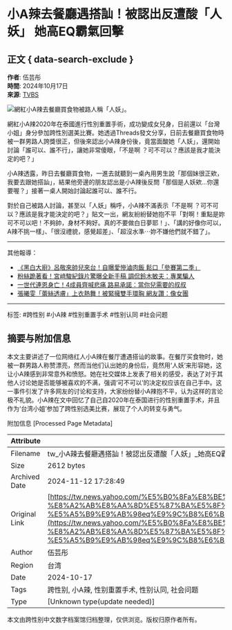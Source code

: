 # 小A辣去餐廳遇搭訕！被認出反遭酸「人妖」 她高EQ霸氣回擊

## 正文 { data-search-exclude }


**作者**: 伍芸彤  
**時間**: 2024年10月17日  
**來源**: [TVBS](https://news.tvbs.com.tw/entertainment/2655252?utm_source=Yahoo&utm_medium=Yahoo_news&utm_campaign=newsid_2655293)

![網紅小A辣去餐廳買食物被路人稱「人妖」。](https://s.yimg.com/ny/api/res/1.2/R9ilnAPNF2SHmFIoHLRrdA--/YXBwaWQ9aGlnaGxhbmRlcjt3PTk2MDtoPTU0MDtjZj13ZWJw/https://media.zenfs.com/zh-tw/news_tvbs_com_tw_938/57da4ac63258c16713eebb32515acfe9)

網紅小A辣2020年在泰國進行性別重置手術，成功變成女兒身，日前還以「台灣小姐」身分參加跨性別選美比賽。她透過Threads發文分享，日前去餐廳買食物時被一群男路人誇獎很正，但後來認出小A辣身份後，竟當面酸她「人妖」，還開始討論「誰可以、誰不行」，讓她非常傻眼，「不是啊 ？可不可以？應該是我才能決定的吧？」

小A辣透露，昨日去餐廳買食物，一進去就聽到一桌內用男生說「那個妹很正欸，我要去跟她搭訕」，結果他旁邊的朋友認出是小A辣後反問「那個是人妖欸...你還要喔？」接著一桌人開始討論起誰可以、誰不行。

對於自己被路人討論，甚至以「人妖」稱呼，小A辣不滿表示「不是啊 ？可不可以？應該是我才能決定的吧？」貼文一出，網友紛紛替她抱不平「對啊！重點是妳可不可以吧！不夠帥，身材不夠好。真的不要做白日夢耶！」、「講的好像你可以，A辣不挑一樣」、「很沒禮貌，感覺超差」、「超沒水準⋯妳不嫌他們就不錯了」。

--- 

其他報導：

- [《黑白大廚》呂敬來帥兒來台！自曝愛慘滷肉飯 鬆口「參賽第二季」](https://news.tvbs.com.tw/entertainment/2655252?utm_source=Yahoo&utm_medium=Yahoo_news&utm_campaign=newsid_2655293)
- [粉絲跪著看！宮﨑駿紀錄片驚曝全新手稿 調侃鈴木敏夫：專業騙人](https://news.tvbs.com.tw/entertainment/2655125?utm_source=Yahoo&utm_medium=Yahoo_news&utm_campaign=newsid_2655293)
- [一世代連恩身亡！4成員齊喊悲痛 路易承諾：當你兒需要的叔叔](https://news.tvbs.com.tw/entertainment/2655221?utm_source=Yahoo&utm_medium=Yahoo_news&utm_campaign=newsid_2655293)
- [張曦雯「蕾絲透膚」上衣熱舞！被緊擁雙手環胸 網友讚：像女團](https://news.tvbs.com.tw/entertainment/2655220?utm_source=Yahoo&utm_medium=Yahoo_news&utm_campaign=newsid_2655293)

--- 

标签: #跨性别 #小A辣 #性别重置手术 #性别认同 #社会问题

## 摘要与附加信息

<!-- tcd_abstract -->
本文主要讲述了一位网络红人小A辣在餐厅遭遇搭讪的故事。在餐厅买食物时，她被一群男路人称赞漂亮，然而当他们认出她的身份后，竟然用‘人妖’来形容她，这让小A辣感到非常意外和愤怒。她在社交媒体上发表了相关的感受，表达了对于其他人讨论她是否能够被喜欢的不满，强调‘可不可以’的决定权应该在自己手中。这一事件引发了许多网友的讨论和支持，大家纷纷替小A辣抱不平，认为这样的言论极不礼貌。小A辣在文中回忆了自己自2020年在泰国进行的性别重置手术，并且作为‘台湾小姐’参加了跨性别选美比赛，展现了个人的转变与勇气。
<!-- tcd_abstract_end -->

附加信息 [Processed Page Metadata]

| Attribute       | Value                                  |
|-----------------|----------------------------------------|
| Filename        | tw_小A辣去餐廳遇搭訕！被認出反遭酸「人妖」_她高EQ霸氣回擊.md                             |
| Size            | 2612 bytes                           |
| Archived Date   | 2024-11-12 17:28:49                             |
| Original Link   | [https://tw.news.yahoo.com/%E5%B0%8Fa%E8%BE%A3%E5%8E%BB%E9%A4%90%E5%BB%B3%E9%81%87%E6%90%AD%E8%A8%95-%E8%A2%AB%E8%AA%8D%E5%87%BA%E5%8F%8D%E9%81%AD%E9%85%B8-%E4%BA%BA%E5%A6%96-%E5%A5%B9%E9%AB%98eq%E9%9C%B8%E6%B0%A3%E5%9B%9E%E6%93%8A-023636647.html](https://tw.news.yahoo.com/%E5%B0%8Fa%E8%BE%A3%E5%8E%BB%E9%A4%90%E5%BB%B3%E9%81%87%E6%90%AD%E8%A8%95-%E8%A2%AB%E8%AA%8D%E5%87%BA%E5%8F%8D%E9%81%AD%E9%85%B8-%E4%BA%BA%E5%A6%96-%E5%A5%B9%E9%AB%98eq%E9%9C%B8%E6%B0%A3%E5%9B%9E%E6%93%8A-023636647.html)                       |
| Author          | 伍芸彤                               |
| Region          | 台湾                               |
| Date            | 2024-10-17                                 |
| Tags            | 跨性别, 小A辣, 性别重置手术, 性别认同, 社会问题                                 |
| Type            | [Unknown type(update needed)]                                 |
<!-- tcd_table_end -->

本文由跨性别中文数字档案馆归档整理，仅供浏览。版权归原作者所有。

